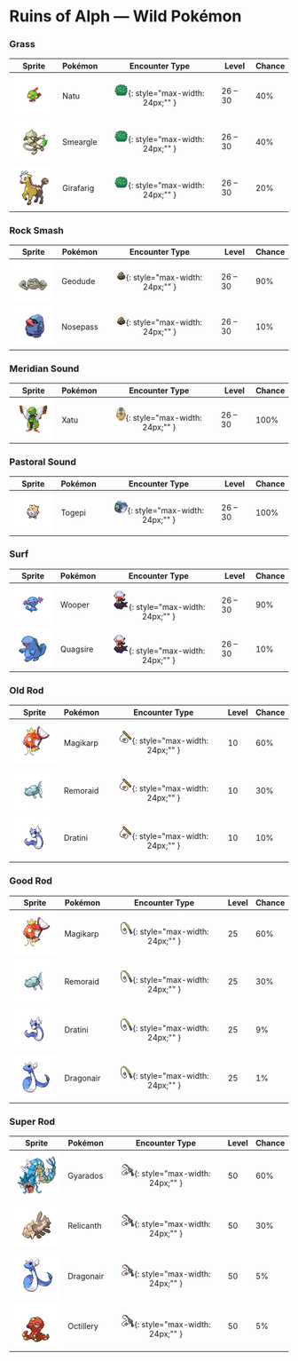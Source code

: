 # Ruins of Alph — Wild Pokémon

### Grass

| Sprite | Pokémon | Encounter Type | Level | Chance |
|:------:|---------|:--------------:|-------|--------|
| ![Natu](../../assets/sprites/natu/front.gif "Natu: It usually forages for food on the ground but may, on rare occasions, hop onto branches to peck at shoots.") | Natu | ![Grass](../../assets/encounter_types/grass.png "Grass"){: style="max-width: 24px;"" } | 26 – 30 | 40% |
| ![Smeargle](../../assets/sprites/smeargle/front.gif "Smeargle: Once it becomes an adult, it has a tendency to let its comrades plant footprints on its back.") | Smeargle | ![Grass](../../assets/encounter_types/grass.png "Grass"){: style="max-width: 24px;"" } | 26 – 30 | 40% |
| ![Girafarig](../../assets/sprites/girafarig/front.gif "Girafarig: Its tail, which also contains a small brain, may bite on its own if it notices an alluring smell.") | Girafarig | ![Grass](../../assets/encounter_types/grass.png "Grass"){: style="max-width: 24px;"" } | 26 – 30 | 20% |

### Rock Smash

| Sprite | Pokémon | Encounter Type | Level | Chance |
|:------:|---------|:--------------:|-------|--------|
| ![Geodude](../../assets/sprites/geodude/front.gif "Geodude: It uses its arms to steadily climb steep mountain paths. It swings its fists around if angered.") | Geodude | ![Rock Smash](../../assets/encounter_types/rock_smash.png "Rock Smash"){: style="max-width: 24px;"" } | 26 – 30 | 90% |
| ![Nosepass](../../assets/sprites/nosepass/front.gif "Nosepass: If two of these meet, they cannot get too close because their noses repel each other.") | Nosepass | ![Rock Smash](../../assets/encounter_types/rock_smash.png "Rock Smash"){: style="max-width: 24px;"" } | 26 – 30 | 10% |

### Meridian Sound

| Sprite | Pokémon | Encounter Type | Level | Chance |
|:------:|---------|:--------------:|-------|--------|
| ![Xatu](../../assets/sprites/xatu/front.gif "Xatu: In South America, it is said that its right eye sees the future and its left eye views the past.") | Xatu | ![Meridian Sound](../../assets/encounter_types/meridian_sound.png "Meridian Sound"){: style="max-width: 24px;"" } | 26 – 30 | 100% |

### Pastoral Sound

| Sprite | Pokémon | Encounter Type | Level | Chance |
|:------:|---------|:--------------:|-------|--------|
| ![Togepi](../../assets/sprites/togepi/front.gif "Togepi: A proverb claims that happiness will come to anyone who can make a sleeping TOGEPI stand up.") | Togepi | ![Pastoral Sound](../../assets/encounter_types/pastoral_sound.png "Pastoral Sound"){: style="max-width: 24px;"" } | 26 – 30 | 100% |

### Surf

| Sprite | Pokémon | Encounter Type | Level | Chance |
|:------:|---------|:--------------:|-------|--------|
| ![Wooper](../../assets/sprites/wooper/front.gif "Wooper: When it walks around on the ground, it coats its body with a slimy, poisonous film.") | Wooper | ![Surf](../../assets/encounter_types/surf.png "Surf"){: style="max-width: 24px;"" } | 26 – 30 | 90% |
| ![Quagsire](../../assets/sprites/quagsire/front.gif "Quagsire: Due to its relaxed and carefree attitude, it often bumps its head on boulders and boat hulls as it swims.") | Quagsire | ![Surf](../../assets/encounter_types/surf.png "Surf"){: style="max-width: 24px;"" } | 26 – 30 | 10% |

### Old Rod

| Sprite | Pokémon | Encounter Type | Level | Chance |
|:------:|---------|:--------------:|-------|--------|
| ![Magikarp](../../assets/sprites/magikarp/front.gif "Magikarp: For no reason, it jumps and splashes about, making it easy for predators like PIDGEOTTO to catch it mid-jump.") | Magikarp | ![Old Rod](../../assets/encounter_types/old_rod.png "Old Rod"){: style="max-width: 24px;"" } | 10 | 60% |
| ![Remoraid](../../assets/sprites/remoraid/front.gif "Remoraid: Using its dorsal fin as a suction pad, it clings to a MANTINE’s underside to scavenge for leftovers.") | Remoraid | ![Old Rod](../../assets/encounter_types/old_rod.png "Old Rod"){: style="max-width: 24px;"" } | 10 | 30% |
| ![Dratini](../../assets/sprites/dratini/front.gif "Dratini: This Pokémon is full of life energy. It continually sheds its skin and grows steadily larger.") | Dratini | ![Old Rod](../../assets/encounter_types/old_rod.png "Old Rod"){: style="max-width: 24px;"" } | 10 | 10% |

### Good Rod

| Sprite | Pokémon | Encounter Type | Level | Chance |
|:------:|---------|:--------------:|-------|--------|
| ![Magikarp](../../assets/sprites/magikarp/front.gif "Magikarp: For no reason, it jumps and splashes about, making it easy for predators like PIDGEOTTO to catch it mid-jump.") | Magikarp | ![Good Rod](../../assets/encounter_types/good_rod.png "Good Rod"){: style="max-width: 24px;"" } | 25 | 60% |
| ![Remoraid](../../assets/sprites/remoraid/front.gif "Remoraid: Using its dorsal fin as a suction pad, it clings to a MANTINE’s underside to scavenge for leftovers.") | Remoraid | ![Good Rod](../../assets/encounter_types/good_rod.png "Good Rod"){: style="max-width: 24px;"" } | 25 | 30% |
| ![Dratini](../../assets/sprites/dratini/front.gif "Dratini: This Pokémon is full of life energy. It continually sheds its skin and grows steadily larger.") | Dratini | ![Good Rod](../../assets/encounter_types/good_rod.png "Good Rod"){: style="max-width: 24px;"" } | 25 | 9% |
| ![Dragonair](../../assets/sprites/dragonair/front.gif "Dragonair: Its crystalline orbs appear to give this Pokémon the power to freely control the weather.") | Dragonair | ![Good Rod](../../assets/encounter_types/good_rod.png "Good Rod"){: style="max-width: 24px;"" } | 25 | 1% |

### Super Rod

| Sprite | Pokémon | Encounter Type | Level | Chance |
|:------:|---------|:--------------:|-------|--------|
| ![Gyarados](../../assets/sprites/gyarados/front.gif "Gyarados: Once it appears, it goes on a rampage. It remains enraged until it demolishes everything around it.") | Gyarados | ![Super Rod](../../assets/encounter_types/super_rod.png "Super Rod"){: style="max-width: 24px;"" } | 50 | 60% |
| ![Relicanth](../../assets/sprites/relicanth/front.gif "Relicanth: Discovered by chance during deep-sea explorations, it has not changed since ancient times.") | Relicanth | ![Super Rod](../../assets/encounter_types/super_rod.png "Super Rod"){: style="max-width: 24px;"" } | 50 | 30% |
| ![Dragonair](../../assets/sprites/dragonair/front.gif "Dragonair: Its crystalline orbs appear to give this Pokémon the power to freely control the weather.") | Dragonair | ![Super Rod](../../assets/encounter_types/super_rod.png "Super Rod"){: style="max-width: 24px;"" } | 50 | 5% |
| ![Octillery](../../assets/sprites/octillery/front.gif "Octillery: It instinctively sneaks into rocky holes. If it gets sleepy, it steals the nest of a fellow OCTILLERY.") | Octillery | ![Super Rod](../../assets/encounter_types/super_rod.png "Super Rod"){: style="max-width: 24px;"" } | 50 | 5% |

